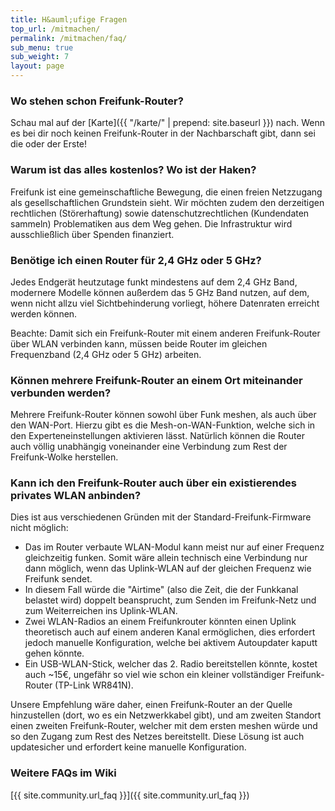 ```yaml
---
title: H&auml;ufige Fragen
top_url: /mitmachen/
permalink: /mitmachen/faq/
sub_menu: true
sub_weight: 7
layout: page
---
```


### Wo stehen schon Freifunk-Router?

Schau mal auf der [Karte]({{ "/karte/" | prepend: site.baseurl }}) nach. Wenn es bei dir noch keinen Freifunk-Router in der Nachbarschaft gibt, dann sei die oder der Erste!

### Warum ist das alles kostenlos? Wo ist der Haken?

Freifunk ist eine gemeinschaftliche Bewegung, die einen freien Netzzugang als gesellschaftlichen Grundstein sieht. Wir m&ouml;chten zudem den derzeitigen rechtlichen (St&ouml;rerhaftung) sowie datenschutzrechtlichen (Kundendaten sammeln) Problematiken aus dem Weg gehen. Die Infrastruktur wird ausschließlich &uuml;ber Spenden finanziert.

### Ben&ouml;tige ich einen Router f&uuml;r 2,4 GHz oder 5 GHz?

Jedes Endger&auml;t heutzutage funkt mindestens auf dem 2,4 GHz Band, modernere Modelle k&ouml;nnen außerdem das 5 GHz Band nutzen, auf dem, wenn nicht allzu viel Sichtbehinderung vorliegt, h&ouml;here Datenraten erreicht werden k&ouml;nnen.

Beachte: Damit sich ein Freifunk-Router mit einem anderen Freifunk-Router &uuml;ber WLAN verbinden kann, m&uuml;ssen beide Router im gleichen Frequenzband (2,4 GHz oder 5 GHz) arbeiten.

### K&ouml;nnen mehrere Freifunk-Router an einem Ort miteinander verbunden werden?

Mehrere Freifunk-Router k&ouml;nnen sowohl &uuml;ber Funk meshen, als auch &uuml;ber den WAN-Port. Hierzu gibt es die Mesh-on-WAN-Funktion, welche sich in den Experteneinstellungen aktivieren l&auml;sst. Nat&uuml;rlich k&ouml;nnen die Router auch v&ouml;llig unabh&auml;ngig voneinander eine Verbindung zum Rest der Freifunk-Wolke herstellen.

### Kann ich den Freifunk-Router auch &uuml;ber ein existierendes privates WLAN anbinden?

Dies ist aus verschiedenen Gr&uuml;nden mit der Standard-Freifunk-Firmware nicht m&ouml;glich:

 - Das im Router verbaute WLAN-Modul kann meist nur auf einer Frequenz gleichzeitig funken. Somit w&auml;re allein technisch eine Verbindung nur dann m&ouml;glich, wenn das Uplink-WLAN auf der gleichen Frequenz wie Freifunk sendet.
 - In diesem Fall w&uuml;rde die "Airtime" (also die Zeit, die der Funkkanal belastet wird) doppelt beansprucht, zum Senden im Freifunk-Netz und zum Weiterreichen ins Uplink-WLAN.
 - Zwei WLAN-Radios an einem Freifunkrouter k&ouml;nnten einen Uplink theoretisch auch auf einem anderen Kanal erm&ouml;glichen, dies erfordert jedoch manuelle Konfiguration, welche bei aktivem Autoupdater kaputt gehen k&ouml;nnte.
 - Ein USB-WLAN-Stick, welcher das 2. Radio bereitstellen k&ouml;nnte, kostet auch ~15€, ungef&auml;hr so viel wie schon ein kleiner vollst&auml;ndiger Freifunk-Router (TP-Link WR841N).

Unsere Empfehlung w&auml;re daher, einen Freifunk-Router an der Quelle hinzustellen (dort, wo es ein Netzwerkkabel gibt), und am zweiten Standort einen zweiten Freifunk-Router, welcher mit dem ersten meshen w&uuml;rde und so den Zugang zum Rest des Netzes bereitstellt. Diese L&ouml;sung ist auch updatesicher und erfordert keine manuelle Konfiguration.

### Weitere FAQs im Wiki

[{{ site.community.url_faq }}]({{ site.community.url_faq }})


